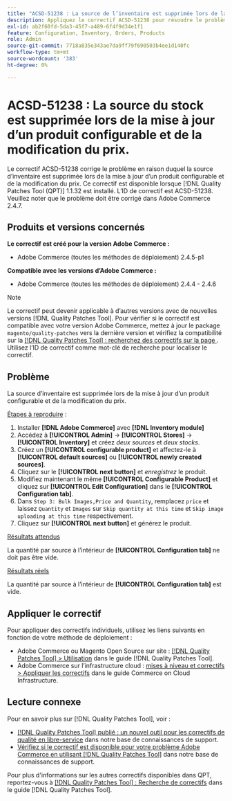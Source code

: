```yaml
---
title: "ACSD-51238 : La source de l’inventaire est supprimée lors de la mise à jour d’un produit configurable et de la modification du prix"
description: Appliquez le correctif ACSD-51238 pour résoudre le problème Adobe Commerce en raison duquel la source d’inventaire est supprimée lors de la mise à jour d’un produit configurable et de la modification du prix.
exl-id: ab2f60fd-5da3-45f7-a489-6f4f9d34e1f1
feature: Configuration, Inventory, Orders, Products
role: Admin
source-git-commit: 7718a835e343ae7da9ff79f690503b4ee1d140fc
workflow-type: tm+mt
source-wordcount: '383'
ht-degree: 0%

---
```


# ACSD-51238 : La source du stock est supprimée lors de la mise à jour d’un produit configurable et de la modification du prix.

Le correctif ACSD-51238 corrige le problème en raison duquel la source d’inventaire est supprimée lors de la mise à jour d’un produit configurable et de la modification du prix. Ce correctif est disponible lorsque [!DNL Quality Patches Tool (QPT)] 1.1.32 est installé. L’ID de correctif est ACSD-51238. Veuillez noter que le problème doit être corrigé dans Adobe Commerce 2.4.7.

## Produits et versions concernés

**Le correctif est créé pour la version Adobe Commerce :**

* Adobe Commerce (toutes les méthodes de déploiement) 2.4.5-p1

**Compatible avec les versions d’Adobe Commerce :**

* Adobe Commerce (toutes les méthodes de déploiement) 2.4.4 - 2.4.6

>[!NOTE]
>
>Le correctif peut devenir applicable à d’autres versions avec de nouvelles versions [!DNL Quality Patches Tool]. Pour vérifier si le correctif est compatible avec votre version Adobe Commerce, mettez à jour le package `magento/quality-patches` vers la dernière version et vérifiez la compatibilité sur la [[!DNL Quality Patches Tool] : recherchez des correctifs sur la page ](<https://experienceleague.adobe.com/tools/commerce-quality-patches/index.html>). Utilisez l’ID de correctif comme mot-clé de recherche pour localiser le correctif.

## Problème

La source d’inventaire est supprimée lors de la mise à jour d’un produit configurable et de la modification du prix.

<u>Étapes à reproduire</u> :

1. Installer **[!DNL Adobe Commerce]** avec **[!DNL Inventory module]**
1. Accédez à **[!UICONTROL Admin]** -> **[!UICONTROL Stores]** -> **[!UICONTROL Inventory]** et créez *deux sources* et *deux stocks*.
1. Créez un **[!UICONTROL configurable product]** et affectez-le à **[!UICONTROL default sources]** ou **[!UICONTROL newly created sources]**.
1. Cliquez sur le **[!UICONTROL next button]** et *enregistrez* le produit.
1. Modifiez maintenant le même **[!UICONTROL Configurable Product]** et cliquez sur **[!UICONTROL Edit Configuration]** dans le **[!UICONTROL Configuration tab]**.
1. Dans `Step 3: Bulk Images,Price and Quantity`, remplacez `price` et laissez `Quantity` et `Images` sur `Skip quantity at this time` et `Skip image uploading at this time` respectivement.
1. Cliquez sur **[!UICONTROL next button]** et générez le produit.

<u>Résultats attendus</u>

La quantité par source à l’intérieur de **[!UICONTROL Configuration tab]** ne doit pas être vide.

<u>Résultats réels</u>

La quantité par source à l’intérieur de **[!UICONTROL Configuration tab]** est vide.

## Appliquer le correctif

Pour appliquer des correctifs individuels, utilisez les liens suivants en fonction de votre méthode de déploiement :

* Adobe Commerce ou Magento Open Source sur site : [[!DNL Quality Patches Tool] > Utilisation](<https://experienceleague.adobe.com/docs/commerce-operations/tools/quality-patches-tool/usage.html>) dans le guide [!DNL Quality Patches Tool].
* Adobe Commerce sur l’infrastructure cloud : [mises à niveau et correctifs > Appliquer les correctifs](https://experienceleague.adobe.com/docs/commerce-cloud-service/user-guide/develop/upgrade/apply-patches.html) dans le guide Commerce on Cloud Infrastructure.

## Lecture connexe

Pour en savoir plus sur [!DNL Quality Patches Tool], voir :

* [[!DNL Quality Patches Tool] publié : un nouvel outil pour les correctifs de qualité en libre-service](/help/announcements/adobe-commerce-announcements/magento-quality-patches-released-new-tool-to-self-serve-quality-patches.md) dans notre base de connaissances de support.
* [Vérifiez si le correctif est disponible pour votre problème Adobe Commerce en utilisant  [!DNL Quality Patches Tool]](/help/support-tools/patches-available-in-qpt-tool/check-patch-for-magento-issue-with-magento-quality-patches.md) dans notre base de connaissances de support.

Pour plus d&#39;informations sur les autres correctifs disponibles dans QPT, reportez-vous à [[!DNL Quality Patches Tool] : Recherche de correctifs](<https://experienceleague.adobe.com/tools/commerce-quality-patches/index.html>) dans le guide [!DNL Quality Patches Tool].
